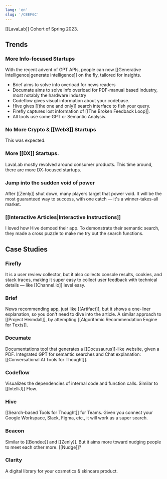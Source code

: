 ```yaml
---
lang: 'en'
slug: '/CEEF6C'
---
```


[[LavaLab]] Cohort of Spring 2023.

## Trends

### More Info-focused Startups

With the recent advent of GPT APIs, people can now [[Generative Intelligence|generate intelligence]] on the fly, tailored for insights.

- Brief aims to solve info overload for news readers
- Documate aims to solve info overload for PDF-manual based industry, most notably the hardware industry
- Codeflow gives visual information about your codebase.
- Hive gives [[the one and only]] search interface to fish your query.
- Firefly captures lost information of [[The Broken Feedback Loop]].
- All tools use some GPT or Semantic Analysis.

### No More Crypto & [[Web3]] Startups

This was expected.

### More [[DX]] Startups.

LavaLab mostly revolved around consumer products. This time around, there are more DX-focused startups.

### Jump into the sudden void of power

After [[Zenly]] shut down, many players target that power void. It will be the most guaranteed way to success, with one catch — it's a winner-takes-all market.

### [[Interactive Articles|Interactive Instructions]]

I loved how Hive demoed their app. To demonstrate their semantic search, they made a cross puzzle to make me try out the search functions.

## Case Studies

### Firefly

It is a user review collector, but it also collects console results, cookies, and stack traces, making it super easy to collect user feedback with technical details — like [[Channel.io]] level easy.

### Brief

News recommending app, just like [[Artifact]], but it shows a one-liner explanation, so you don't need to dive into the article. A similar approach to [[Project Heimdall]], by attempting [[Algorithmic Recommendation Engine for Texts]].

### Documate

Documentations tool that generates a [[Docusaurus]]-like website, given a PDF. Integrated GPT for semantic searches and Chat explanation: [[Conversational AI Tools for Thought]].

### Codeflow

Visualizes the dependencies of internal code and function calls. Similar to [[IntelliJ]] Flow.

### Hive

[[Search-based Tools for Thought]] for Teams. Given you connect your Google Workspace, Slack, Figma, etc., it will work as a super search.

### Beacon

Similar to [[Bondee]] and [[Zenly]].
But it aims more toward nudging people to meet each other more.
[[Nudge]]?

### Clarity

A digital library for your cosmetics & skincare product.
